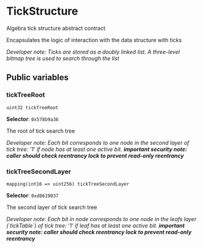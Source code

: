 

# TickStructure


Algebra tick structure abstract contract

Encapsulates the logic of interaction with the data structure with ticks

*Developer note: Ticks are stored as a doubly linked list. A three-level bitmap tree is used to search through the list*


## Public variables
### tickTreeRoot
```solidity
uint32 tickTreeRoot
```
**Selector**: `0x578b9a36`

The root of tick search tree

*Developer note: Each bit corresponds to one node in the second layer of tick tree: &#x27;1&#x27; if node has at least one active bit.
**important security note: caller should check reentrancy lock to prevent read-only reentrancy***

### tickTreeSecondLayer
```solidity
mapping(int16 => uint256) tickTreeSecondLayer
```
**Selector**: `0xd8619037`

The second layer of tick search tree

*Developer note: Each bit in node corresponds to one node in the leafs layer (&#x60;tickTable&#x60;) of tick tree: &#x27;1&#x27; if leaf has at least one active bit.
**important security note: caller should check reentrancy lock to prevent read-only reentrancy***

